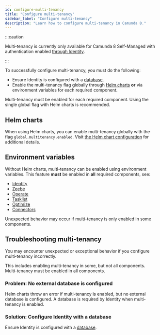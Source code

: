 ```yaml
---
id: configure-multi-tenancy
title: "Configure multi-tenancy"
sidebar_label: "Configure multi-tenancy"
description: "Learn how to configure multi-tenancy in Camunda 8."
---
```


:::caution

Multi-tenancy is currently only available for Camunda 8 Self-Managed with authentication enabled [through Identity](/self-managed/identity/what-is-identity.md).

:::

To successfully configure multi-tenancy, you must do the following:

- Ensure Identity is configured with a [database](/self-managed/identity/deployment/configuration-variables.md#database-configuration).
- Enable the multi-tenancy flag globally through [Helm charts](/self-managed/platform-deployment/helm-kubernetes/deploy.md) **or** via environment variables for each required component.

Multi-tenancy must be enabled for each required component. Using the single global flag with Helm charts is recommended.

## Helm charts

When using Helm charts, you can enable multi-tenancy globally with the flag `global.multitenancy.enabled`.
Visit [the Helm chart configuration](https://github.com/camunda/camunda-platform-helm/blob/main/charts/camunda-platform/README.md#global-parameters) for additional details.

## Environment variables

Without Helm charts, multi-tenancy can be enabled using environment variables. This feature **must** be
enabled in **all** required components, see:

- [Identity](../../../self-managed/identity/deployment/configuration-variables/#feature-flags)
- [Zeebe](../../../self-managed/zeebe-deployment/configuration/gateway-config/#zeebegatewaymultitenancy)
- [Operate](../../../self-managed/operate-deployment/operate-configuration/#multi-tenancy)
- [Tasklist](../../../self-managed/tasklist-deployment/tasklist-configuration/#multi-tenancy)
- [Optimize]($optimize$/self-managed/optimize-deployment/configuration/multi-tenancy/)
- [Connectors](../../../self-managed/connectors-deployment/connectors-configuration/#multi-tenancy)

Unexpected behavior may occur if multi-tenancy is only enabled in some components.

## Troubleshooting multi-tenancy

You may encounter unexpected or exceptional behavior if you configure multi-tenancy incorrectly.

This includes enabling multi-tenancy in some, but not all components. Multi-tenancy must be enabled in all components.

### Problem: No external database is configured

Helm charts throw an error if multi-tenancy is enabled, but no external database is configured. A database is required by Identity when multi-tenancy is enabled.

### Solution: Configure Identity with a database

Ensure Identity is configured with a [database](/self-managed/identity/deployment/configuration-variables.md#database-configuration).
